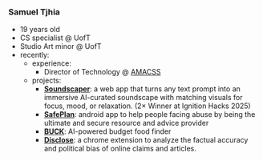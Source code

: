 ### Samuel Tjhia
- 19 years old
- CS specialist @ UofT
- Studio Art minor @ UofT
- recently:
  - experience:
    - Director of Technology @ [AMACSS](https://www.amacss.org/)
  - projects:
    - **[Soundscaper](https://github.com/samtjhia/soundscaper)**: a web app that turns any text prompt into an immersive AI-curated soundscape with matching visuals for focus, mood, or relaxation.  (2× Winner at Ignition Hacks 2025)
    - **[SafePlan](https://github.com/samtjhia/SafePlan)**: android app to help people facing abuse by being the ultimate and secure resource and advice provider
    - **[BUCK](https://github.com/samtjhia/buck)**: AI-powered budget food finder
    - **[Disclose](https://github.com/samtjhia/disclose)**: a chrome extension to analyze the factual accuracy and political bias of online claims and articles.
